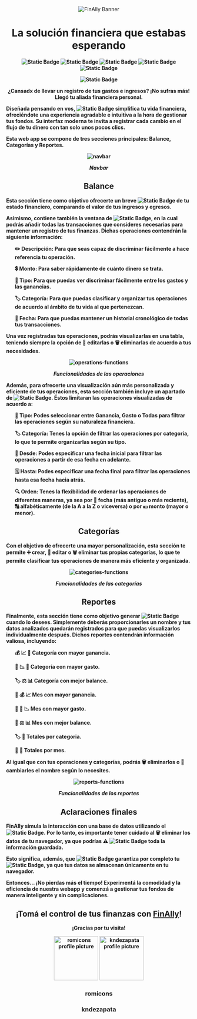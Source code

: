 <div align="center">

<img src="https://i.imgur.com/cyJbO0v.png" alt="FinAlly Banner"> 
  
</div>

<h1 align="center"><b>La solución financiera que estabas esperando</h1>

<div align="center">
  
![Static Badge](https://img.shields.io/badge/HTML5-1a1f1e)
![Static Badge](https://img.shields.io/badge/Tailwind%20Css-c8d6bf)
![Static Badge](https://img.shields.io/badge/JavaScript-6cbdb5)
![Static Badge](https://img.shields.io/badge/Responsive%20Design-e3dfba)
![Static Badge](https://img.shields.io/badge/Accesibility-%231a1f1e)


![Static Badge](https://img.shields.io/badge/STATUS-FINISHED-green)

</div>

<p align="center">¿Cansadx de llevar un registro de tus gastos e ingresos? ¡No sufras más! Llegó tu aliada financiera personal.</p>
<p> Diseñada pensando en vos, <img alt="Static Badge" src="https://img.shields.io/badge/FinAlly-%2393ccc6"> simplifica tu vida financiera, ofreciéndote una experiencia agradable e intuitiva a la hora de gestionar tus fondos. Su interfaz moderna te invita a registrar cada cambio en el flujo de tu dinero con tan solo unos pocos clics.</p>

<p>Esta web app se compone de tres secciones principales: Balance, Categorías y Reportes.</p>

<div align="center">

![navbar](https://i.imgur.com/7UDX96r.gif)
<p align="center"><i>Navbar</i></p>
  
</div>

<h2 align="center">Balance</h2>

<p>Esta sección tiene como objetivo ofrecerte un breve <img alt="Static Badge" src="https://img.shields.io/badge/resumen-f6f7f6"> de tu estado financiero, comparando el valor de tus ingresos y egresos.</p>
<p>Asimismo, contiene también la ventana de <img alt="Static Badge" src="https://img.shields.io/badge/operaciones-e3dfba">, en la cual podrás añadir todas las transacciones que consideres necesarias para mantener un registro de tus finanzas. Dichas operaciones contendrán la siguiente información:</p>
<ul>
  
✏️ Descripción: Para que seas capaz de discriminar fácilmente a hace referencia tu operación.
  
💲 Monto: Para saber rápidamente de cuánto dinero se trata.

💼 Tipo: Para que puedas ver discriminar fácilmente entre los gastos y las ganancias.

🏷️ Categoría: Para que puedas clasificar y organizar tus operaciones de acuerdo al ámbito de tu vida al que pertenezcan.

📅 Fecha: Para que puedas mantener un historial cronológico de todas tus transacciones.

</ul>

<p>Una vez registradas tus operaciones, podrás visualizarlas en una tabla, teniendo siempre la opción de 📝 editarlas o 🗑️ eliminarlas de acuerdo a tus necesidades.</p>

<div align="center">
  
![operations-functions](https://i.imgur.com/7rR7PdY.gif)
<p align="center"><i>Funcionalidades de las operaciones</i></p>
  
</div>
<p>Además, para ofrecerte una visualización aún más personalizada y eficiente de tus operaciones, esta sección también incluye un apartado de <img alt="Static Badge" src="https://img.shields.io/badge/filtros-f6f7f6">. Éstos limitaran las operaciones visualizadas de acuerdo a:</p>

<ul>

💼 Tipo: Podes seleccionar entre Ganancia, Gasto o Todas para filtrar las operaciones según su naturaleza financiera.

🏷️ Categoría: Tenes la opción de filtrar las operaciones por categoría, lo que te permite organizarlas según su tipo.

📆 Desde: Podes especificar una fecha inicial para filtrar las operaciones a partir de esa fecha en adelante.

🗓️ Hasta: Podes especificar una fecha final para filtrar las operaciones hasta esa fecha hacia atrás.

🔍 Orden: Tenes la flexibilidad de ordenar las operaciones de diferentes maneras, ya sea por 📅 fecha (más antiguo o más reciente), 🔠 alfabéticamente (de la A a la Z o viceversa) o por 💵 monto (mayor o menor). 

</ul>

<h2 align="center">Categorías</h2>

<p>Con el objetivo de ofrecerte una mayor personalización, esta sección te permite ➕ crear, 📝 editar o 🗑️ eliminar tus propias categorías, lo que te permite clasificar tus operaciones de manera más eficiente y organizada.</p>

<div align="center">

![categories-functions](https://i.imgur.com/prJRJe1.gif)
  <p align="center"><i>Funcionalidades de las categorías</i></p>
</div>


<h2 align="center">Reportes</h2>

<p>Finalmente, esta sección tiene como objetivo generar <img alt="Static Badge" src="https://img.shields.io/badge/reportes-f6f7f6"> cuando lo desees. Simplemente deberás proporcionarles un nombre y tus datos analizados quedarán registrados para que puedas visualizarlos individualmente después. Dichos reportes contendrán información valiosa, incluyendo:</p>

<ul>

💰 📈 🔺 Categoría con mayor ganancia.

💸 📉 🔻 Categoría con mayor gasto.

🏷️ ⚖️ 📊 Categoría con mejor balance.

📅 💰 📈 Mes con mayor ganancia.

📅 💸 📉 Mes con mayor gasto.

📅 ⚖️ 📊 Mes con mejor balance.

🏷️ 🧮 Totales por categoria.

📅 🧮 Totales por mes.
  
</ul>

<p>Al igual que con tus operaciones y categorías, podrás 🗑️ eliminarlos o 📝 cambiarles el nombre según lo necesites.</p>

<div align="center">

![reports-functions](https://i.imgur.com/r38xY4D.gif)
<p align="center"><i>Funcionalidades de los reportes</i></p>
  
</div>

<h2 align=center>Aclaraciones finales</h2>

<p>FinAlly simula la interacción con una base de datos utilizando el <img alt="Static Badge" src="https://img.shields.io/badge/Local%20Storage-%236cbdb5">. Por lo tanto, es importante tener cuidado al 🗑️ eliminar los datos de tu navegador, ya que podrías ⚠️ <img alt="Static Badge" src="https://img.shields.io/badge/perder-%23DC2626"> toda la información guardada.
</p>
<p>Esto significa, además, que <img alt="Static Badge" src="https://img.shields.io/badge/FinAlly-%2393ccc6"> garantiza por completo tu <img alt="Static Badge" src="https://img.shields.io/badge/privacidad-f6f7f6">, ya que tus datos se almacenan únicamente en tu navegador.
</p>
<p>
Entonces... ¡No pierdas más el tiempo! Experimentá la comodidad y la eficiencia de nuestra webapp y comenzá a gestionar tus fondos de manera inteligente y sin complicaciones. 
</p>

<h2 align="center">¡Tomá el control de tus finanzas con <a href="https://romicons.github.io/AhorrAdas/">FinAlly</a>!
</h2>

<p align="center"> ¡Gracias por tu visita! </p>

<div align="center">

<img src="https://i.imgur.com/9kfXeAJ.png" width=120px alt="romicons profile picture">
<img src="https://avatars.githubusercontent.com/u/141881584?v=4" width=120px alt="kndezapata profile picture">

</div>

<h3 align="center">romicons</h3>
<h3 align="center">kndezapata</h3>

